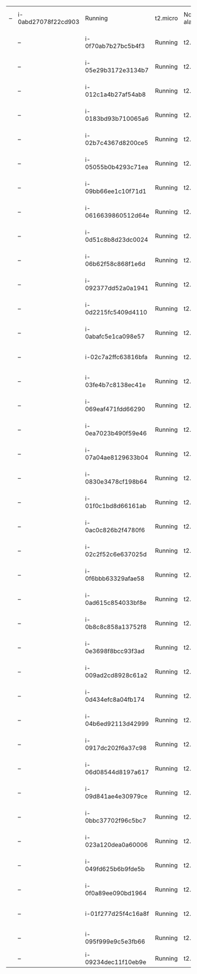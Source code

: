 |    |                     |                     |          |           |                |                |                 |                 |                        |                        |
|----|---------------------|---------------------|----------|-----------|----------------|----------------|-----------------|-----------------|------------------------|------------------------|
| –  | i-0abd27078f22cd903 |  Running            | t2.micro | No alarms | 54.202.160.101 | –              | launch-wizard-1 | sensores21      | 2021/03/01 16:11 GMT-8 |                        |
|    | –                   | i-0f70ab7b27bc5b4f3 |  Running | t2.micro  | No alarms      | 52.34.43.160   | –               | launch-wizard-1 | sensores21             | 2021/03/01 16:11 GMT-8 |
|    | –                   | i-05e29b3172e3134b7 |  Running | t2.micro  | No alarms      | 52.36.116.93   | –               | launch-wizard-1 | sensores21             | 2021/03/01 16:11 GMT-8 |
|    | –                   | i-012c1a4b27af54ab8 |  Running | t2.micro  | No alarms      | 54.202.170.43  | –               | launch-wizard-1 | sensores21             | 2021/03/01 16:11 GMT-8 |
|    | –                   | i-0183bd93b710065a6 |  Running | t2.micro  | No alarms      | 34.219.43.44   | –               | launch-wizard-1 | sensores21             | 2021/03/01 16:11 GMT-8 |
|    | –                   | i-02b7c4367d8200ce5 |  Running | t2.micro  | No alarms      | 34.221.3.100   | –               | launch-wizard-1 | sensores21             | 2021/03/01 16:11 GMT-8 |
|    | –                   | i-05055b0b4293c71ea |  Running | t2.micro  | No alarms      | 34.217.138.164 | –               | launch-wizard-1 | sensores21             | 2021/03/01 16:11 GMT-8 |
|    | –                   | i-09bb66ee1c10f71d1 |  Running | t2.micro  | No alarms      | 54.187.186.55  | –               | launch-wizard-1 | sensores21             | 2021/03/01 16:11 GMT-8 |
|    | –                   | i-0616639860512d64e |  Running | t2.micro  | No alarms      | 52.34.138.81   | –               | launch-wizard-1 | sensores21             | 2021/03/01 16:11 GMT-8 |
|    | –                   | i-0d51c8b8d23dc0024 |  Running | t2.micro  | No alarms      | 34.222.216.204 | –               | launch-wizard-1 | sensores21             | 2021/03/01 16:11 GMT-8 |
|    | –                   | i-06b62f58c868f1e6d |  Running | t2.micro  | No alarms      | 34.222.237.24  | –               | launch-wizard-1 | sensores21             | 2021/03/01 16:11 GMT-8 |
|    | –                   | i-092377dd52a0a1941 |  Running | t2.micro  | No alarms      | 54.184.173.96  | –               | launch-wizard-1 | sensores21             | 2021/03/01 16:11 GMT-8 |
|    | –                   | i-0d2215fc5409d4110 |  Running | t2.micro  | No alarms      | 54.189.31.150  | –               | launch-wizard-1 | sensores21             | 2021/03/01 16:11 GMT-8 |
|    | –                   | i-0abafc5e1ca098e57 |  Running | t2.micro  | No alarms      | 18.237.41.8    | –               | launch-wizard-1 | sensores21             | 2021/03/01 16:11 GMT-8 |
|    | –                   | i-02c7a2ffc63816bfa |  Running | t2.micro  | No alarms      | 34.219.83.124  | –               | launch-wizard-1 | sensores21             | 2021/03/01 16:11 GMT-8 |
|    | –                   | i-03fe4b7c8138ec41e |  Running | t2.micro  | No alarms      | 34.212.114.212 | –               | launch-wizard-1 | sensores21             | 2021/03/01 16:11 GMT-8 |
|    | –                   | i-069eaf471fdd66290 |  Running | t2.micro  | No alarms      | 34.211.11.77   | –               | launch-wizard-1 | sensores21             | 2021/03/01 16:11 GMT-8 |
|    | –                   | i-0ea7023b490f59e46 |  Running | t2.micro  | No alarms      | 54.189.19.144  | –               | launch-wizard-1 | sensores21             | 2021/03/01 16:11 GMT-8 |
|    | –                   | i-07a04ae8129633b04 |  Running | t2.micro  | No alarms      | 54.185.102.82  | –               | launch-wizard-1 | sensores21             | 2021/03/01 16:11 GMT-8 |
|    | –                   | i-0830e3478cf198b64 |  Running | t2.micro  | No alarms      | 34.210.179.0   | –               | launch-wizard-1 | sensores21             | 2021/03/01 16:11 GMT-8 |
|    | –                   | i-01f0c1bd8d66161ab |  Running | t2.micro  | No alarms      | 52.37.32.27    | –               | launch-wizard-1 | sensores21             | 2021/03/01 16:11 GMT-8 |
|    | –                   | i-0ac0c826b2f4780f6 |  Running | t2.micro  | No alarms      | 34.222.224.101 | –               | launch-wizard-1 | sensores21             | 2021/03/01 16:11 GMT-8 |
|    | –                   | i-02c2f52c6e637025d |  Running | t2.micro  | No alarms      | 34.212.135.221 | –               | launch-wizard-1 | sensores21             | 2021/03/01 16:11 GMT-8 |
|    | –                   | i-0f6bbb63329afae58 |  Running | t2.micro  | No alarms      | 34.220.218.196 | –               | launch-wizard-1 | sensores21             | 2021/03/01 16:11 GMT-8 |
|    | –                   | i-0ad615c854033bf8e |  Running | t2.micro  | No alarms      | 34.221.3.175   | –               | launch-wizard-1 | sensores21             | 2021/03/01 16:11 GMT-8 |
|    | –                   | i-0b8c8c858a13752f8 |  Running | t2.micro  | No alarms      | 52.37.160.145  | –               | launch-wizard-1 | sensores21             | 2021/03/01 16:11 GMT-8 |
|    | –                   | i-0e3698f8bcc93f3ad |  Running | t2.micro  | No alarms      | 54.149.28.69   | –               | launch-wizard-1 | sensores21             | 2021/03/01 16:11 GMT-8 |
|    | –                   | i-009ad2cd8928c61a2 |  Running | t2.micro  | No alarms      | 34.209.143.148 | –               | launch-wizard-1 | sensores21             | 2021/03/01 16:11 GMT-8 |
|    | –                   | i-0d434efc8a04fb174 |  Running | t2.micro  | No alarms      | 34.222.75.31   | –               | launch-wizard-1 | sensores21             | 2021/03/01 16:11 GMT-8 |
|    | –                   | i-04b6ed92113d42999 |  Running | t2.micro  | No alarms      | 54.189.24.220  | –               | launch-wizard-1 | sensores21             | 2021/03/01 16:11 GMT-8 |
|    | –                   | i-0917dc202f6a37c98 |  Running | t2.micro  | No alarms      | 54.202.55.9    | –               | launch-wizard-1 | sensores21             | 2021/03/01 16:11 GMT-8 |
|    | –                   | i-06d08544d8197a617 |  Running | t2.micro  | No alarms      | 52.34.67.90    | –               | launch-wizard-1 | sensores21             | 2021/03/01 16:11 GMT-8 |
|    | –                   | i-09d841ae4e30979ce |  Running | t2.micro  | No alarms      | 54.187.49.28   | –               | launch-wizard-1 | sensores21             | 2021/03/01 16:11 GMT-8 |
|    | –                   | i-0bbc37702f96c5bc7 |  Running | t2.micro  | No alarms      | 54.244.39.28   | –               | launch-wizard-1 | sensores21             | 2021/03/01 16:11 GMT-8 |
|    | –                   | i-023a120dea0a60006 |  Running | t2.micro  | No alarms      | 52.12.153.113  | –               | launch-wizard-1 | sensores21             | 2021/03/01 16:11 GMT-8 |
|    | –                   | i-049fd625b6b9fde5b |  Running | t2.micro  | No alarms      | 34.214.12.113  | –               | launch-wizard-1 | sensores21             | 2021/03/01 16:11 GMT-8 |
|    | –                   | i-0f0a89ee090bd1964 |  Running | t2.micro  | No alarms      | 34.221.63.126  | –               | launch-wizard-1 | sensores21             | 2021/03/01 16:11 GMT-8 |
|    | –                   | i-01f277d25f4c16a8f |  Running | t2.micro  | No alarms      | 18.237.216.196 | –               | launch-wizard-1 | sensores21             | 2021/03/01 16:11 GMT-8 |
|    | –                   | i-095f999e9c5e3fb66 |  Running | t2.micro  | No alarms      | 18.237.139.230 | –               | launch-wizard-1 | sensores21             | 2021/03/01 16:11 GMT-8 |
|    | –                   | i-09234dec11f10eb9e |  Running | t2.micro  | No alarms      | 34.216.60.28   | –               | launch-wizard-1 |                        |                        |
